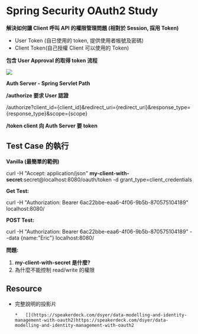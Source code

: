 # Spring Security OAuth2 Study

**解決如何讓 Client 呼叫 API 的權限管理問題 (相對於 Session, 採用 Token)**

*   User Token (自已使用的 token, 提供使用者帳號及密碼)
*   Client Token(自己授權 Client 可以使用的 Token)

**包含 User Approval 的取得 token 流程**

![](https://hackpad-attachments.s3.amazonaws.com/hackpad.com_c7RXuQJbR0Q_p.236988_1435141208174_undefined)

**Auth Server - Spring Servlet Path**

**/authorize 要求 User 認證**

/authorize?client_id={client_id}&redirect_uri={redirect_uri}&response_type={response_type}&scope={scope}

**/token client 向 Auth Server 要 token**

## Test Case 的執行

**Vanilla (最簡單的範例)**

curl -H "Accept: application/json" **my-client-with-secret**:secret@localhost:8080/oauth/token -d grant_type=client_credentials

**Get Test:**

curl -H "Authorization: Bearer 6ac22bbe-eaa6-4f06-9b5b-870575104189" localhost:8080/

**POST Test:**

curl -H "Authorization: Bearer 6ac22bbe-eaa6-4f06-9b5b-870575104189" --data {name:"Eric"} localhost:8080/

**問題:**

1.  **my-client-with-secret 是什麼?**
2.  為什麼不能控制 read/write 的權限

## Resource

*   完整說明的投影片

        *   [](https://speakerdeck.com/dsyer/data-modelling-and-identity-management-with-oauth2)https://speakerdeck.com/dsyer/data-modelling-and-identity-management-with-oauth2